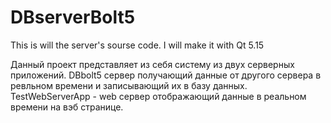 # DBserverBolt5
This is will the server's sourse code. 
I will make it with Qt 5.15

Данный проект представляет из себя систему из двух серверных приложений.
DBbolt5 сервер получающий данные от другого сервера в ревльном времени и записывающий их в базу данных.
TestWebServerApp - web сервер отображающий данные в реальном времени на вэб странице.


